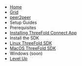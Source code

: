 * [Home](/)
* [Grid](/grid/README.md)
* [peer2peer](/grid/peer2peer_storage_compute/README.md)
* Setup Guides
 * Prerequisites
  * [Installing ThreeFold Connect App](3bot-connect-app.md)
  * Install the SDK
   * [Linux ThreeFold SDK](/grid/peer2peer_storage_compute/prerequisites/Threefold-sdk-linux.md)
   * [MacOS ThreeFold SDK](/grid/peer2peer_storage_compute/prerequisites/Threefold-sdk-macos.md)
   * Windows (soon) 
* [Level Up](/grid/peer2peer_storage_compute/README.md)